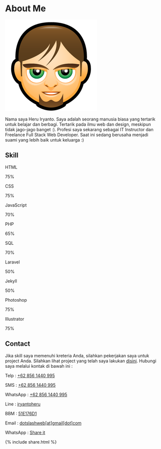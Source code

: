 <h1>About Me</h1>
<p><img class="avatar" src="./img/me.png" alt="me"></p>
<p>Nama saya Heru Iryanto. Saya adalah seorang manusia biasa yang tertarik untuk belajar dan berbagi. Tertarik pada ilmu web dan design, meskipun tidak jago-jago banget :). Profesi saya sekarang sebagai IT Instructor dan Freelance Full Stack Web Developer. Saat ini sedang berusaha menjadi suami yang lebih baik untuk keluarga :)</p>
<h2>Skill</h2>
<p>HTML</p>
  <div class="progress">
    <div class="progress-bar" role="progressbar" aria-valuenow="75" aria-valuemin="0" aria-valuemax="100" style="width:75%">
      75%
    </div>
  </div>
<p>CSS</p>
  <div class="progress">
    <div class="progress-bar" role="progressbar" aria-valuenow="75" aria-valuemin="0" aria-valuemax="100" style="width:75%">
      75%
    </div>
  </div>
<p>JavaScript</p>
  <div class="progress">
    <div class="progress-bar" role="progressbar" aria-valuenow="70" aria-valuemin="0" aria-valuemax="100" style="width:70%">
      70%
    </div>
  </div>
<p>PHP</p>
  <div class="progress">
    <div class="progress-bar" role="progressbar" aria-valuenow="65" aria-valuemin="0" aria-valuemax="100" style="width:65%">
      65%
    </div>
  </div>
<p>SQL</p>
  <div class="progress">
    <div class="progress-bar" role="progressbar" aria-valuenow="70" aria-valuemin="0" aria-valuemax="100" style="width:70%">
      70%
    </div>
  </div>
<p>Laravel</p>
  <div class="progress">
    <div class="progress-bar" role="progressbar" aria-valuenow="50" aria-valuemin="0" aria-valuemax="100" style="width:50%">
      50%
    </div>
  </div>
<p>Jekyll</p>
  <div class="progress">
    <div class="progress-bar" role="progressbar" aria-valuenow="50" aria-valuemin="0" aria-valuemax="100" style="width:50%">
      50%
    </div>
  </div>
<p>Photoshop</p>
  <div class="progress">
    <div class="progress-bar" role="progressbar" aria-valuenow="75" aria-valuemin="0" aria-valuemax="100" style="width:75%">
      75%
    </div>
  </div>
<p>Illustrator</p>
  <div class="progress">
    <div class="progress-bar" role="progressbar" aria-valuenow="75" aria-valuemin="0" aria-valuemax="100" style="width:75%">
      75%
    </div>
  </div>
<h2>Contact</h2>
<p>Jika skill saya memenuhi kreteria Anda, silahkan pekerjakan saya untuk project Anda. Silahkan lihat project yang telah saya lakukan <a href="/portfolio"> disini</a>. Hubungi saya melalui kontak di bawah ini :</p>
<p class="contact">Telp : <a href="tel:+628561440995" target="_blank">+62 856 1440 995</a></p>
<p class="contact">SMS : <a href="sms:+628561440995?body=Silahkan%20tulis%20pesan%20Anda" target="_blank">+62 856 1440 995</a></p>
<p class="contact">WhatsApp : <a href="intent://send/628561440995#Intent;scheme=smsto;package=com.whatsapp;action=android.intent.action.SENDTO;end">+62 856 1440 995</a></p>
<p class="contact">Line : <a href="http://line.me/ti/p/~iryantoheru" target="_blank">iryantoheru</a></p>
<p class="contact">BBM : <a href="bbmi://51E176D1" target="_blank">51E176D1</a></p>
<p class="contact">Email : <a href="mailto:dotslashweb@gmail.com" target="_blank">dotslashweb[at]gmail[dot]com</a></p>
<p class="contact">WhatsApp : <a href="whatsapp://send?text=https://www.dotslashweb.com" target="_blank">Share it</a></p>

{% include share.html %}